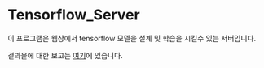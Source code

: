 # Tensorflow_Server
이 프로그램은 웹상에서 tensorflow 모델을 설계 및 학습을 시킬수 있는 서버입니다.

결과물에 대한 보고는 [여기](Tensorflow_Server_%EA%B2%B0%EA%B3%BC%20%EB%B3%B4%EA%B3%A0.pdf)에 있습니다.
